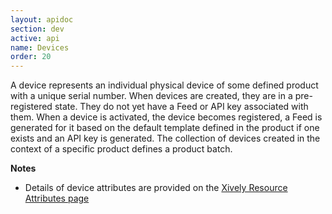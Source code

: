 ```yaml
---
layout: apidoc
section: dev
active: api
name: Devices
order: 20
---
```


A device represents an individual physical device of some defined product with a unique serial number. When devices are created, they are in a pre-registered state. They do not yet have a Feed or API key associated with them. When a device is activated, the device becomes registered, a Feed is generated for it based on the default template defined in the product if one exists and an API key is generated. The collection of devices created in the context of a specific product defines a product batch.

**Notes**
- Details of device attributes are provided on the [Xively Resource Attributes page](/dev/docs/api/quick_reference/api_resource_attributes/)
